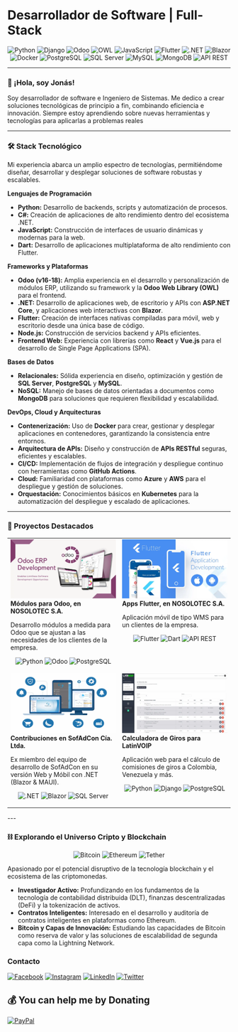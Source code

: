 # Desarrollador de Software | Full-Stack

<p align="center">
  <img src="https://img.shields.io/badge/Python-3776AB?style=for-the-badge&logo=python&logoColor=white" alt="Python"/>
  <img src="https://img.shields.io/badge/Django-092E20?style=for-the-badge&logo=django&logoColor=white" alt="Django"/>
  <img src="https://img.shields.io/badge/Odoo-714B67?style=for-the-badge&logo=odoo&logoColor=white" alt="Odoo"/>
  <img src="https://img.shields.io/badge/OWL-714B67?style=for-the-badge&logo=odoo&logoColor=white" alt="OWL"/>
  <img src="https://img.shields.io/badge/JavaScript-F7DF1E?style=for-the-badge&logo=javascript&logoColor=black" alt="JavaScript"/>
  <img src="https://img.shields.io/badge/Flutter-02569B?style=for-the-badge&logo=flutter&logoColor=white" alt="Flutter"/>
  <img src="https://img.shields.io/badge/.NET-512BD4?style=for-the-badge&logo=dotnet&logoColor=white" alt=".NET"/>
  <img src="https://img.shields.io/badge/Blazor-512BD4?style=for-the-badge&logo=blazor&logoColor=white" alt="Blazor"/>
  <img src="https://img.shields.io/badge/Docker-2496ED?style=for-the-badge&logo=docker&logoColor=white" alt="Docker"/>
  <img src="https://img.shields.io/badge/PostgreSQL-316192?style=for-the-badge&logo=postgresql&logoColor=white" alt="PostgreSQL"/>
  <img src="https://img.shields.io/badge/SQL%20Server-CC2927?style=for-the-badge&logo=microsoftsqlserver&logoColor=white" alt="SQL Server"/>
  <img src="https://img.shields.io/badge/MySQL-4479A1?style=for-the-badge&logo=mysql&logoColor=white" alt="MySQL"/>
  <img src="https://img.shields.io/badge/MongoDB-47A248?style=for-the-badge&logo=mongodb&logoColor=white" alt="MongoDB"/>
  <img src="https://img.shields.io/badge/API%20REST-orange?style=for-the-badge" alt="API REST"/>
</p>

---

### 👋 ¡Hola, soy Jonás!

Soy desarrollador de software e Ingeniero de Sistemas. Me dedico a crear soluciones tecnológicas de principio a fin, combinando eficiencia e innovación. Siempre estoy aprendiendo sobre nuevas herramientas y tecnologías para aplicarlas a problemas reales

---

### 🛠️ Stack Tecnológico

Mi experiencia abarca un amplio espectro de tecnologías, permitiéndome diseñar, desarrollar y desplegar soluciones de software robustas y escalables.

**Lenguajes de Programación**
* **Python:** Desarrollo de backends, scripts y automatización de procesos.
* **C#:** Creación de aplicaciones de alto rendimiento dentro del ecosistema .NET.
* **JavaScript:** Construcción de interfaces de usuario dinámicas y modernas para la web.
* **Dart:** Desarrollo de aplicaciones multiplataforma de alto rendimiento con Flutter.

**Frameworks y Plataformas**
* **Odoo (v16-18):** Amplia experiencia en el desarrollo y personalización de módulos ERP, utilizando su framework y la **Odoo Web Library (OWL)** para el frontend.
* **.NET:** Desarrollo de aplicaciones web, de escritorio y APIs con **ASP.NET Core**, y aplicaciones web interactivas con **Blazor**.
* **Flutter:** Creación de interfaces nativas compiladas para móvil, web y escritorio desde una única base de código.
* **Node.js:** Construcción de servicios backend y APIs eficientes.
* **Frontend Web:** Experiencia con librerías como **React** y **Vue.js** para el desarrollo de Single Page Applications (SPA).

**Bases de Datos**
* **Relacionales:** Sólida experiencia en diseño, optimización y gestión de **SQL Server**, **PostgreSQL** y **MySQL**.
* **NoSQL:** Manejo de bases de datos orientadas a documentos como **MongoDB** para soluciones que requieren flexibilidad y escalabilidad.

**DevOps, Cloud y Arquitecturas**
* **Contenerización:** Uso de **Docker** para crear, gestionar y desplegar aplicaciones en contenedores, garantizando la consistencia entre entornos.
* **Arquitectura de APIs:** Diseño y construcción de **APIs RESTful** seguras, eficientes y escalables.
* **CI/CD:** Implementación de flujos de integración y despliegue continuo con herramientas como **GitHub Actions**.
* **Cloud:** Familiaridad con plataformas como **Azure** y **AWS** para el despliegue y gestión de soluciones.
* **Orquestación:** Conocimientos básicos en **Kubernetes** para la automatización del despliegue y escalado de aplicaciones.

---

### 🚀 Proyectos Destacados

<table width="100%">
  <tr>
    <td width="50%" valign="top">
      <a href="#" target="_blank">
        <img src="./static/img/odoo.webp" alt="Módulos para Odoo"/>
      </a>
      <br/>
      <strong>Módulos para Odoo, en NOSOLOTEC S.A.</strong>
      <p>Desarrollo módulos a medida para Odoo que se ajustan a las necesidades de los clientes de la empresa.</p>
      <p align="center">
        <img src="https://img.shields.io/badge/Python-3776AB?style=for-the-badge&logo=python&logoColor=white" alt="Python"/>
        <img src="https://img.shields.io/badge/Odoo-714B67?style=for-the-badge&logo=odoo&logoColor=white" alt="Odoo"/>
        <img src="https://img.shields.io/badge/PostgreSQL-316192?style=for-the-badge&logo=postgresql&logoColor=white" alt="PostgreSQL"/>
      </p>
    </td>
    <td width="50%" valign="top">
      <a href="#" target="_blank">
        <img src="./static/img/flutter.webp" alt="Apps Flutter"/>
      </a>
      <br/>
      <strong>Apps Flutter, en NOSOLOTEC S.A.</strong>
      <p>Aplicación móvil de tipo WMS para un clientes de la empresa.</p>
      <p align="center">
        <img src="https://img.shields.io/badge/Flutter-02569B?style=for-the-badge&logo=flutter&logoColor=white" alt="Flutter"/>
        <img src="https://img.shields.io/badge/Dart-0175C2?style=for-the-badge&logo=dart&logoColor=white" alt="Dart"/>
        <img src="https://img.shields.io/badge/API%20REST-orange?style=for-the-badge" alt="API REST"/>
      </p>
    </td>
  </tr>
  <tr>
    <td width="50%" valign="top" >
      <a href="#" target="_blank">
        <img src="./static/img/sofadcon.webp" alt="SofAdCon software contable"/>
      </a>
      <br/>
      <strong>Contribuciones en SofAdCon Cía. Ltda.</strong>
      <p>Ex miembro del equipo de desarrollo de SofAdCon en su versión Web y Móbil con .NET (Blazor & MAUI).</p>
      <p align="center">
        <img src="https://img.shields.io/badge/.NET-512BD4?style=for-the-badge&logo=dotnet&logoColor=white" alt=".NET"/>
        <img src="https://img.shields.io/badge/Blazor-512BD4?style=for-the-badge&logo=blazor&logoColor=white" alt="Blazor"/>
        <img src="https://img.shields.io/badge/SQL%20Server-CC2927?style=for-the-badge&logo=microsoftsqlserver&logoColor=white" alt="SQL Server"/>
      </p>
    </td>
     <td width="50%" valign="top">
      <a href="#" target="_blank">
        <img src="./static/img/giros.webp" alt="Calculadora de giros"/>
      </a>
      <br/>
      <strong>Calculadora de Giros para LatinVOIP</strong>
      <p>Aplicación web para el cálculo de comisiones de giros a Colombia, Venezuela y más.</p>
      <p align="center">
        <img src="https://img.shields.io/badge/Python-3776AB?style=for-the-badge&logo=python&logoColor=white" alt="Python"/>
        <img src="https://img.shields.io/badge/Django-092E20?style=for-the-badge&logo=django&logoColor=white" alt="Django"/>
        <img src="https://img.shields.io/badge/PostgreSQL-316192?style=for-the-badge&logo=postgresql&logoColor=white" alt="PostgreSQL"/>     
      </p>
    </td>
  </tr>
</table>
---

### ⛓️ Explorando el Universo Cripto y Blockchain

<p align="center">
  <img src="https://img.shields.io/badge/Bitcoin-F7931A?style=for-the-badge&logo=bitcoin&logoColor=white" alt="Bitcoin"/>
  <img src="https://img.shields.io/badge/Ethereum-3C3C3D?style=for-the-badge&logo=ethereum&logoColor=white" alt="Ethereum"/>
  <img src="https://img.shields.io/badge/Tether-26A17B?style=for-the-badge&logo=tether&logoColor=white" alt="Tether"/>
</p>

Apasionado por el potencial disruptivo de la tecnología blockchain y el ecosistema de las criptomonedas.

* **Investigador Activo:** Profundizando en los fundamentos de la tecnología de contabilidad distribuida (DLT), finanzas descentralizadas (DeFi) y la tokenización de activos.
* **Contratos Inteligentes:** Interesado en el desarrollo y auditoría de contratos inteligentes en plataformas como Ethereum.
* **Bitcoin y Capas de Innovación:** Estudiando las capacidades de Bitcoin como reserva de valor y las soluciones de escalabilidad de segunda capa como la Lightning Network.
### Contacto

[![Facebook](https://img.shields.io/badge/Facebook-%231877F2.svg?logo=Facebook&logoColor=white)](https://facebook.com/jonas.b0891) [![Instagram](https://img.shields.io/badge/Instagram-%23E4405F.svg?logo=Instagram&logoColor=white)](https://instagram.com/jonas.b0891) [![LinkedIn](https://img.shields.io/badge/LinkedIn-%230077B5.svg?logo=linkedin&logoColor=white)](https://linkedin.com/in/jonasbonilla) [![Twitter](https://img.shields.io/badge/Twitter-%231DA1F2.svg?logo=Twitter&logoColor=white)](https://twitter.com/jonasb0891) 

## 💰 You can help me by Donating
[![PayPal](https://img.shields.io/badge/PayPal-00457C?style=for-the-badge&logo=paypal&logoColor=white)](https://paypal.me/@jonasb0891) 
